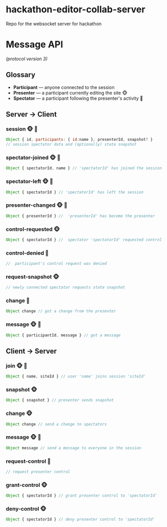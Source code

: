 # hackathon-editor-collab-server
Repo for the websocket server for hackathon

# Message API
_(protocol version 3)_

## Glossary
* **Participant** &mdash; anyone connected to the session
* **Presenter** &mdash; a participant currently editing the site :monkey_face:
* **Spectator** &mdash; a participant following the presenter's activity :tropical_fish:

## Server → Client

### session :monkey_face: :tropical_fish:
```js 
Object { id, participants: { id:name }, presenterId, snapshot? } 
// session spectator data and (optionally) state snapshot
``` 

### spectator-joined :monkey_face: :tropical_fish:
```js 
Object { spectatorId, name } // 'spectatorId' has joined the session
```

### spectator-left :monkey_face: :tropical_fish:
```js 
Object { spectatorId } // 'spectatorId' has left the session
```

### presenter-changed :monkey_face: :tropical_fish:
```js 
Object { presenterId } //  'presenterId' has become the presenter
```

### control-requested :monkey_face:
```js 
Object { spectatorId } //  spectator 'spectatorId' requested control
```

### control-denied :tropical_fish:
```js 
//  participant's control request was denied
```

### request-snapshot :monkey_face:
```js 
// newly connected spectator requests state snapshot
``` 

### change :tropical_fish:
```js 
Object change // got a change from the presenter
```

### message :monkey_face: :tropical_fish:
```js 
Object { participantId, message } // got a message
```


## Client → Server

### join :monkey_face: :tropical_fish:
```js
Object { name, siteId } // user 'name' joins session 'siteId'
```

### snapshot :monkey_face:
```js
Object { snapshot } // presenter sends snapshot
```

### change :monkey_face:
```js 
Object change // send a change to spectators
```

### message :monkey_face: :tropical_fish:
```js 
Object message // send a message to everyone in the session
```

### request-control :tropical_fish:
```js 
// request presenter control
```

### grant-control :monkey_face:
```js 
Object { spectatorId } // grant presenter control to 'spectatorId'
```

### deny-control :monkey_face:
```js 
Object { spectatorId } // deny presenter control to 'spectatorId'
```

